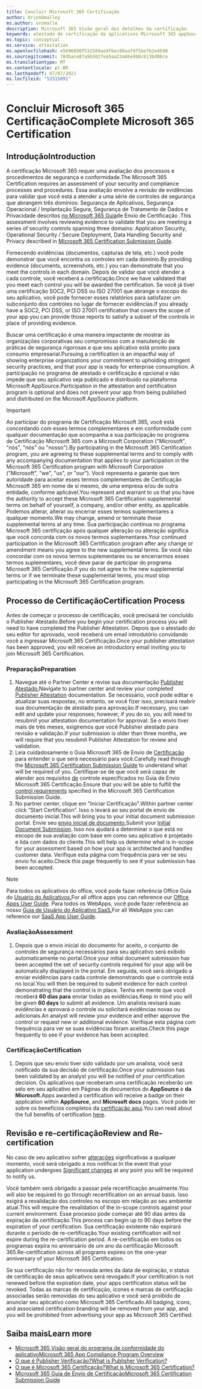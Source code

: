 ```yaml
---
title: Concluir Microsoft 365 Certificação
author: OrionOmalley
ms.author: oromalle
description: Microsoft 365 Visão geral dos detalhes da certificação
keywords: atestado de certificação de aplicativos Microsoft 365 appSource
ms.topic: conceptual
ms.service: attestation
ms.openlocfilehash: e5696890f532589ae4fbec08aaf9f5be7b2e4590
ms.sourcegitcommit: 78dbace87a9b5027ea5aa23a6be9b8c613bd06ce
ms.translationtype: MT
ms.contentlocale: pt-BR
ms.lasthandoff: 07/07/2021
ms.locfileid: "53315091"
---
```

# <a name="complete-microsoft-365-certification"></a><span data-ttu-id="48b89-104">Concluir Microsoft 365 Certificação</span><span class="sxs-lookup"><span data-stu-id="48b89-104">Complete Microsoft 365 Certification</span></span>

## <a name="introduction"></a><span data-ttu-id="48b89-105">Introdução</span><span class="sxs-lookup"><span data-stu-id="48b89-105">Introduction</span></span>

<span data-ttu-id="48b89-106">A certificação Microsoft 365 requer uma avaliação dos processos e procedimentos de segurança e conformidade.</span><span class="sxs-lookup"><span data-stu-id="48b89-106">The Microsoft 365 Certification requires an assessment of your security and compliance processes and procedures.</span></span> <span data-ttu-id="48b89-107">Essa avaliação envolve a revisão de evidências para validar que você está a atender a uma série de controles de segurança que abrangem três domínios: Segurança de Aplicativos, Segurança Operacional / Implantação Segura, Segurança de Tratamento de Dados e Privacidade descritos [no Microsoft 365 Guia](https://docs.microsoft.com/microsoft-365-app-certification/docs/certification-submission-guide)de Envio de Certificação .</span><span class="sxs-lookup"><span data-stu-id="48b89-107">This assessment involves reviewing evidence to validate that you are meeting a series of security controls spanning three domains: Application Security, Operational Security / Secure Deployment, Data Handling Security and Privacy described in [Microsoft 365 Certification Submission Guide](https://docs.microsoft.com/microsoft-365-app-certification/docs/certification-submission-guide).</span></span>

<span data-ttu-id="48b89-108">Fornecendo evidências (documentos, capturas de tela, etc.) você pode demonstrar que você encontra os controles em cada domínio.</span><span class="sxs-lookup"><span data-stu-id="48b89-108">By providing evidence (documents, screenshots, etc.) you can demonstrate that you meet the controls in each domain.</span></span> <span data-ttu-id="48b89-109">Depois de validar que você atender a cada controle, você receberá a certificação.</span><span class="sxs-lookup"><span data-stu-id="48b89-109">Once we have validated that you meet each control you will be awarded the certification.</span></span> <span data-ttu-id="48b89-110">Se você já tiver uma certificação SOC2, PCI DSS ou ISO 27001 que abrange o escopo do seu aplicativo, você pode fornecer esses relatórios para satisfazer um subconjunto dos controles no lugar de fornecer evidências.</span><span class="sxs-lookup"><span data-stu-id="48b89-110">If you already have a SOC2, PCI DSS, or ISO 27001 certification that covers the scope of your app you can provide those reports to satisfy a subset of the controls in place of providing evidence.</span></span> 

<span data-ttu-id="48b89-111">Buscar uma certificação é uma maneira impactante de mostrar às organizações corporativas seu compromisso com a manutenção de práticas de segurança rigorosas e que seu aplicativo está pronto para consumo empresarial.</span><span class="sxs-lookup"><span data-stu-id="48b89-111">Pursuing a certification is an impactful way of showing enterprise organizations your commitment to upholding stringent security practices, and that your app is ready for enterprise consumption.</span></span> <span data-ttu-id="48b89-112">A participação no programa de atestado e certificação é opcional e não impede que seu aplicativo seja publicado e distribuído na plataforma Microsoft AppSource.</span><span class="sxs-lookup"><span data-stu-id="48b89-112">Participation in the attestation and certification program is optional and does not prevent your app from being published and distributed on the Microsoft AppSource platform.</span></span>

> [!IMPORTANT]
> <span data-ttu-id="48b89-113">Ao participar do programa de Certificação Microsoft 365, você está concordando com esses termos complementares e em conformidade com qualquer documentação que acompanha a sua participação no programa de Certificação Microsoft 365 com a Microsoft Corporation ("Microsoft", "nós", "nós" ou "nosso").</span><span class="sxs-lookup"><span data-stu-id="48b89-113">By participating in the Microsoft 365 Certification  program, you are agreeing to these supplemental terms and to comply with any accompanying documentation that applies to your participation in the Microsoft 365 Certification program with Microsoft Corporation ("Microsoft", "we", "us",  or "our").</span></span> <span data-ttu-id="48b89-114">Você representa e garante que tem autoridade para aceitar esses termos complementares de Certificação Microsoft 365 em nome de si mesmo, de uma empresa e/ou de outra entidade, conforme aplicável.</span><span class="sxs-lookup"><span data-stu-id="48b89-114">You represent and warrant to us that you have the authority to accept these Microsoft 365 Certification supplemental terms on behalf of yourself, a company, and/or other entity, as applicable.</span></span> <span data-ttu-id="48b89-115">Podemos alterar, alterar ou encerrar esses termos suplementares a qualquer momento.</span><span class="sxs-lookup"><span data-stu-id="48b89-115">We may change, amend or terminate these supplemental terms at any time.</span></span> <span data-ttu-id="48b89-116">Sua participação contínua no programa Microsoft 365 certificação após qualquer alteração ou alteração significa que você concorda com os novos termos suplementares.</span><span class="sxs-lookup"><span data-stu-id="48b89-116">Your continued participation in the Microsoft 365 Certification program after any change or amendment means you agree to the new supplemental terms.</span></span> <span data-ttu-id="48b89-117">Se você não concordar com os novos termos suplementares ou se encerrarmos esses termos suplementares, você deve parar de participar do programa Microsoft 365 Certificação.</span><span class="sxs-lookup"><span data-stu-id="48b89-117">If you do not agree to the new supplemental terms or if we terminate these supplemental terms, you must stop participating in the Microsoft 365 Certification program.</span></span>

## <a name="certification-process"></a><span data-ttu-id="48b89-118">Processo de Certificação</span><span class="sxs-lookup"><span data-stu-id="48b89-118">Certification Process</span></span>

<span data-ttu-id="48b89-119">Antes de começar o processo de certificação, você precisará ter concluído o Publisher Atestado.</span><span class="sxs-lookup"><span data-stu-id="48b89-119">Before you begin your certification process you will need to have completed the Publisher Attestation.</span></span> <span data-ttu-id="48b89-120">Depois que o atestado do seu editor for aprovado, você receberá um email introdutório convidando você a ingressar Microsoft 365 Certificação.</span><span class="sxs-lookup"><span data-stu-id="48b89-120">Once your publisher attestation has been approved, you will receive an introductory email inviting you to join Microsoft 365 Certification.</span></span>

### <a name="preparation"></a><span data-ttu-id="48b89-121">Preparação</span><span class="sxs-lookup"><span data-stu-id="48b89-121">Preparation</span></span>
1. <span data-ttu-id="48b89-122">Navegue até o Partner Center e revise sua documentação [Publisher Atestado.]( https://docs.microsoft.com/microsoft-365-app-certification/docs/attestation)</span><span class="sxs-lookup"><span data-stu-id="48b89-122">Navigate to partner center and review your completed [Publisher Attestation]( https://docs.microsoft.com/microsoft-365-app-certification/docs/attestation) documentation.</span></span> <span data-ttu-id="48b89-123">Se necessário, você pode editar e atualizar suas respostas; no entanto, se você fizer isso, precisará reabrir sua documentação de atestado para aprovação.</span><span class="sxs-lookup"><span data-stu-id="48b89-123">If necessary, you can edit and update your responses; however, if you do so, you will need to resubmit your attestation documentation for approval.</span></span> <span data-ttu-id="48b89-124">Se o envio tiver mais de três meses, exigiremos que você Publisher atestado para revisão e validação.</span><span class="sxs-lookup"><span data-stu-id="48b89-124">If your submission is older than three months, we will require that you resubmit Publisher Attestation for review and validation.</span></span> 
1. <span data-ttu-id="48b89-125">Leia cuidadosamente o Guia Microsoft 365 de Envio de [Certificação](https://docs.microsoft.com/microsoft-365-app-certification/docs/certification-submission-guide) para entender o que será necessário para você.</span><span class="sxs-lookup"><span data-stu-id="48b89-125">Carefully read through the [Microsoft 365 Certification Submission Guide](https://docs.microsoft.com/microsoft-365-app-certification/docs/certification-submission-guide) to understand what will be required of you.</span></span> <span data-ttu-id="48b89-126">Certifique-se de que você será capaz de atender aos requisitos [de]( https://docs.microsoft.com/microsoft-365-app-certification/docs/certification-submission-guide#app-certification-criteria) controle especificados no Guia de Envio Microsoft 365 Certificação.</span><span class="sxs-lookup"><span data-stu-id="48b89-126">Ensure that you will be able to fulfill the [control requirements]( https://docs.microsoft.com/microsoft-365-app-certification/docs/certification-submission-guide#app-certification-criteria) specified in the Microsoft 365 Certification Submission Guide.</span></span>
1. <span data-ttu-id="48b89-127">No partner center, clique em "Iniciar Certificação".</span><span class="sxs-lookup"><span data-stu-id="48b89-127">Within partner center click “Start Certification”.</span></span> <span data-ttu-id="48b89-128">Isso o levará ao seu portal de envio de documento inicial.</span><span class="sxs-lookup"><span data-stu-id="48b89-128">This will bring you to your initial document submission portal.</span></span> <span data-ttu-id="48b89-129">Envie seu [envio inicial de documento.](https://docs.microsoft.com/microsoft-365-app-certification/docs/certification-submission-guide#initial-document-submission)</span><span class="sxs-lookup"><span data-stu-id="48b89-129">Submit your [Initial Document Submission](https://docs.microsoft.com/microsoft-365-app-certification/docs/certification-submission-guide#initial-document-submission).</span></span> <span data-ttu-id="48b89-130">Isso nos ajudará a determinar o que está no escopo de sua avaliação com base em como seu aplicativo é projetado e lida com dados do cliente.</span><span class="sxs-lookup"><span data-stu-id="48b89-130">This will help us determine what is in-scope for your assessment based on how your app is architected and handles customer data.</span></span> <span data-ttu-id="48b89-131">Verifique esta página com frequência para ver se seu envio foi aceito.</span><span class="sxs-lookup"><span data-stu-id="48b89-131">Check this page frequently to see if your submission has been accepted.</span></span>

>[!NOTE]
><span data-ttu-id="48b89-132">Para todos os aplicativos do office, você pode fazer referência Office Guia do [Usuário do Aplicativos.](https://docs.microsoft.com/microsoft-365-app-certification/docs/userguide)</span><span class="sxs-lookup"><span data-stu-id="48b89-132">For all office apps you can reference our [Office Apps User Guide](https://docs.microsoft.com/microsoft-365-app-certification/docs/userguide).</span></span> <span data-ttu-id="48b89-133">Para todos os WebApps, você pode fazer referência ao nosso [Guia de Usuário do Aplicativo SaaS.](https://docs.microsoft.com/en-us/microsoft-365-app-certification/docs/saasuserguide)</span><span class="sxs-lookup"><span data-stu-id="48b89-133">For all WebApps you can reference our [SaaS App User Guide](https://docs.microsoft.com/en-us/microsoft-365-app-certification/docs/saasuserguide).</span></span>

### <a name="assessment"></a><span data-ttu-id="48b89-134">Avaliação</span><span class="sxs-lookup"><span data-stu-id="48b89-134">Assessment</span></span>
1. <span data-ttu-id="48b89-135">Depois que o envio inicial do documento for aceito, o conjunto de controles de segurança necessários para seu aplicativo será exibido automaticamente no portal.</span><span class="sxs-lookup"><span data-stu-id="48b89-135">Once your initial document submission has been accepted the set of security controls required for your app will be automatically displayed in the portal.</span></span> <span data-ttu-id="48b89-136">Em seguida, você será obrigado a enviar evidências para cada controle demonstrando que o controle está no local.</span><span class="sxs-lookup"><span data-stu-id="48b89-136">You will then be required to submit evidence for each control demonstrating that the control is in place.</span></span> <span data-ttu-id="48b89-137">Tenha em mente que você receberá **60 dias para** enviar todas as evidências.</span><span class="sxs-lookup"><span data-stu-id="48b89-137">Keep in mind you will be given **60 days** to submit all evidence.</span></span> <span data-ttu-id="48b89-138">Um analista revisará suas evidências e aprovará o controle ou solicitará evidências novas ou adicionais.</span><span class="sxs-lookup"><span data-stu-id="48b89-138">An analyst will review your evidence and either approve the control or request new or additional evidence.</span></span> <span data-ttu-id="48b89-139">Verifique esta página com frequência para ver se suas evidências foram aceitas.</span><span class="sxs-lookup"><span data-stu-id="48b89-139">Check this page frequently to see if your evidence has been accepted.</span></span>
### <a name="certification"></a><span data-ttu-id="48b89-140">Certificação</span><span class="sxs-lookup"><span data-stu-id="48b89-140">Certification</span></span>
1. <span data-ttu-id="48b89-141">Depois que seu envio tiver sido validado por um analista, você será notificado da sua decisão de certificação.</span><span class="sxs-lookup"><span data-stu-id="48b89-141">Once your submission has been validated by an analyst you will be notified of your certification decision.</span></span> <span data-ttu-id="48b89-142">Os aplicativos que receberam uma certificação receberão um selo em seu aplicativo em Páginas de documentos do **AppSource** e **da Microsoft.**</span><span class="sxs-lookup"><span data-stu-id="48b89-142">Apps awarded a certification will receive a badge on their application within **AppSource**, and **Microsoft docs** pages.</span></span> <span data-ttu-id="48b89-143">Você pode ler sobre os benefícios completos da [certificação aqui](https://docs.microsoft.com/microsoft-365-app-certification/docs/enterprise-app-certification-guide#program-benefits).</span><span class="sxs-lookup"><span data-stu-id="48b89-143">You can read about the full benefits of certification [here](https://docs.microsoft.com/microsoft-365-app-certification/docs/enterprise-app-certification-guide#program-benefits).</span></span>

## <a name="review-and-re-certification"></a><span data-ttu-id="48b89-144">Revisão e re-certificação</span><span class="sxs-lookup"><span data-stu-id="48b89-144">Review and Re-certification</span></span>
<span data-ttu-id="48b89-145">No caso de seu aplicativo sofrer [alterações](https://docs.microsoft.com/microsoft-365-app-certification/docs/certification-submission-guide#significant-changes) significativas a qualquer momento, você será obrigado a nos notificar.</span><span class="sxs-lookup"><span data-stu-id="48b89-145">In the event that your application undergoes [Significant changes](https://docs.microsoft.com/microsoft-365-app-certification/docs/certification-submission-guide#significant-changes) at any point you will be required to notify us.</span></span>

<span data-ttu-id="48b89-146">Você também será obrigado a passar pela recertificação anualmente.</span><span class="sxs-lookup"><span data-stu-id="48b89-146">You will also be required to go through recertification on an annual basis.</span></span> <span data-ttu-id="48b89-147">Isso exigirá a revalidação dos controles no escopo em relação ao seu ambiente atual.</span><span class="sxs-lookup"><span data-stu-id="48b89-147">This will require the revalidation of the in-scope controls against your current environment.</span></span> <span data-ttu-id="48b89-148">Esse processo pode começar até 90 dias antes da expiração da certificação.</span><span class="sxs-lookup"><span data-stu-id="48b89-148">This process can begin up to 90 days before the expiration of your certification.</span></span> <span data-ttu-id="48b89-149">Sua certificação existente não expirará durante o período de re-certificação.</span><span class="sxs-lookup"><span data-stu-id="48b89-149">Your existing certification will not expire during the re-certification period.</span></span> <span data-ttu-id="48b89-150">A re-certificação em todos os programas expira no aniversário de um ano da certificação Microsoft 365.</span><span class="sxs-lookup"><span data-stu-id="48b89-150">Re-certification across all programs expires on the one-year anniversary of your Microsoft 365 Certification.</span></span>

<span data-ttu-id="48b89-151">Se sua certificação não for renovada antes da data de expiração, o status de certificação de seus aplicativos será revogado.</span><span class="sxs-lookup"><span data-stu-id="48b89-151">If your certification is not renewed before the expiration date, your apps certification status will be revoked.</span></span> <span data-ttu-id="48b89-152">Todas as marcas de certificação, ícones e marcas de certificação associadas serão removidas do seu aplicativo e você será proibido de anunciar seu aplicativo como Microsoft 365 Certificado.</span><span class="sxs-lookup"><span data-stu-id="48b89-152">All badging, icons, and associated certification branding will be removed from your app, and you will be prohibited from advertising your app as Microsoft 365 Certified.</span></span>



## <a name="learn-more"></a><span data-ttu-id="48b89-153">Saiba mais</span><span class="sxs-lookup"><span data-stu-id="48b89-153">Learn more</span></span>

* [<span data-ttu-id="48b89-154">Microsoft 365 Visão geral do programa de conformidade do aplicativo</span><span class="sxs-lookup"><span data-stu-id="48b89-154">Microsoft 365 App Compliance Program Overview</span></span>](~/overview.md)  
* [<span data-ttu-id="48b89-155">O que é Publisher Verificação?</span><span class="sxs-lookup"><span data-stu-id="48b89-155">What is Publisher Verification?</span></span>](https://docs.microsoft.com/azure/active-directory/develop/publisher-verification-overview)
* [<span data-ttu-id="48b89-156">O que é Microsoft 365 Certificação?</span><span class="sxs-lookup"><span data-stu-id="48b89-156">What is Microsoft 365 Certification?</span></span>](~/docs/enterprise-app-certification-guide.md)  
* [<span data-ttu-id="48b89-157">Microsoft 365 Guia de Envio de Certificação</span><span class="sxs-lookup"><span data-stu-id="48b89-157">Microsoft 365 Certification Submission Guide</span></span>](~/docs/certification-submission-guide.md)
